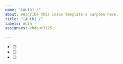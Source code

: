 ```yaml
---
name: "[Auth] /"
about: Describe this issue template's purpose here.
title: "[Auth] /"
labels: Auth
assignees: ehdgur3125

---
```


* [ ]
* [ ]
* [ ]
